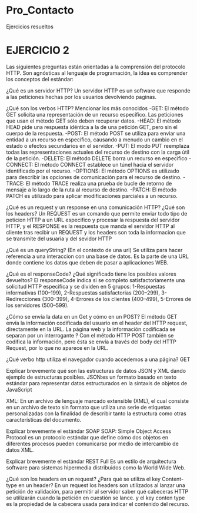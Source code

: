 # Pro_Contacto
Ejercicios resueltos 

# EJERCICIO 2
Las siguientes preguntas están orientadas a la comprensión del protocolo HTTP. Son agnósticas al lenguaje de programación, la idea es comprender los conceptos del estándar:

¿Qué es un servidor HTTP? 
Un servidor HTTP es un software que responde a las peticiones hechas por los usuarios devolviendo paginas.

¿Qué son los verbos HTTP? Mencionar los más conocidos
-GET: El método GET  solicita una representación de un recurso específico. Las peticiones que usan el método GET sólo deben recuperar datos.
-HEAD: El método HEAD pide una respuesta idéntica a la de una petición GET, pero sin el cuerpo de la respuesta.
-POST: El método POST se utiliza para enviar una entidad a un recurso en específico, causando a menudo un cambio en el estado o efectos secundarios en el servidor.
-PUT: El modo PUT reemplaza todas las representaciones actuales del recurso de destino con la carga útil de la petición.
-DELETE: El método DELETE borra un recurso en específico
-CONNECT: El método CONNECT establece un túnel hacia el servidor identificado por el recurso.
-OPTIONS: El método OPTIONS es utilizado para describir las opciones de comunicación para el recurso de destino.
-TRACE: El método TRACE  realiza una prueba de bucle de retorno de mensaje a lo largo de la ruta al recurso de destino.
-PATCH: El método PATCH  es utilizado para aplicar modificaciones parciales a un recurso.

¿Qué es un request y un response en una comunicación HTTP? ¿Qué son los headers? 
Un REQUEST es un comando que permite enviar todo tipo de peticion HTTP a un URL especifico y procesar la respuesta del servidor HTTP, y el RESPONSE es la respuesta que manda el servidor HTTP al cliente tras recibir un REQUEST y los headers son toda la informacion que se transmite del usuaria y del sevidor HTTP 

¿Qué es un queryString? (En el contexto de una url)
Se utiliza para hacer referencia a una interaccion con una base de datos. Es la parte de una URL donde contiene los datos que deben de pasar a aplicaciones WEB.

¿Qué es el responseCode? ¿Qué significado tiene los posibles valores devueltos?
El responseCode indica si se completo satisfactoriamente una solicitud HTTP especifica y se dividen en 5 grupos:
1-Respuestas informativas (100–199),
2-Respuestas satisfactorias (200–299),
3-Redirecciones (300–399),
4-Errores de los clientes (400–499),
5-Errores de los servidores (500–599).

¿Cómo se envía la data en un Get y cómo en un POST? 
El método GET envía la información codificada del usuario en el header del HTTP request, directamente en la URL. La página web y la información codificada se separan por un interrogante ?
Con el método HTTP POST también se codifica la información, pero ésta se envía a través del body del HTTP Request, por lo que no aparece en la URL.

¿Qué verbo http utiliza el navegador cuando accedemos a una página?
GET

Explicar brevemente qué son las estructuras de datos JSON y XML dando ejemplo de estructuras posibles.
JSON:es un formato basado en texto estándar para representar datos estructurados en la sintaxis de objetos de JavaScript

XML: En un archivo de lenguaje marcado extensible (XML), el cual consiste en un archivo de texto sin formato que utiliza una serie de etiquetas personalizadas con la finalidad de describir tanto la estructura como otras características del documento.


Explicar brevemente el estándar SOAP
SOAP: Simple Object Access Protocol es un protocolo estándar que define cómo dos objetos en diferentes procesos pueden comunicarse por medio de intercambio de datos XML.

Explicar brevemente el estándar REST Full
Es un estilo de arquitectura software para sistemas hipermedia distribuidos como la World Wide Web.

¿Qué son los headers en un request? ¿Para qué se utiliza el key Content-type en un header?
En un request los headers son utilizados al lanzar una petición de validación, para permitir al servidor saber qué cabeceras HTTP se utilizarán cuando la petición en cuestión se lance. 
y el key conten type es la propiedad de la cabecera usada para indicar el contenido del recurso.
